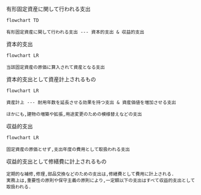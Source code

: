 有形固定資産に関して行われる支出

```mermaid
flowchart TD

有形固定資産に関して行われる支出 --- 資本的支出 & 収益的支出

```


資本的支出
```mermaid
flowchart LR

当該固定資産の原価に算入されて資産となる支出

```

資本的支出として資産計上されるもの
```mermaid
flowchart LR

資産計上 --- 耐用年数を延長させる効果を持つ支出 & 資産価値を増加させる支出

ほかにも,建物の増築や拡張,用途変更のための模様替えなどの支出

```


収益的支出
```mermaid
flowchart LR

固定資産の原価とせず,支出年度の費用として取扱われる支出

```

収益的支出として修繕費に計上されるもの
```mermaid
定期的な補修,修理,部品交換などのための支出は,修繕費として費用に計上される.
実務上は,重要性の原則や保守主義の原則により,一定額以下の支出はすべて収益的支出として取扱われる.

```